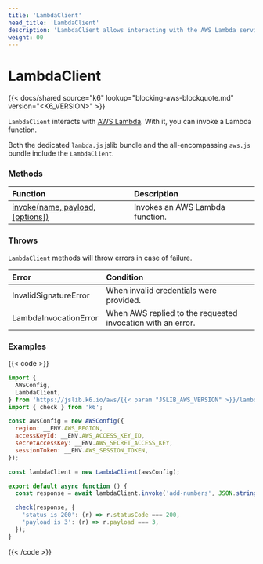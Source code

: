 ```yaml
---
title: 'LambdaClient'
head_title: 'LambdaClient'
description: 'LambdaClient allows interacting with the AWS Lambda service'
weight: 00
---
```


# LambdaClient

{{< docs/shared source="k6" lookup="blocking-aws-blockquote.md" version="<K6_VERSION>" >}}

`LambdaClient` interacts with [AWS Lambda](https://aws.amazon.com/lambda/). With it, you can invoke a Lambda function.

Both the dedicated `lambda.js` jslib bundle and the all-encompassing `aws.js` bundle include the `LambdaClient`.

### Methods

| Function                                                                                                                  | Description                     |
| :------------------------------------------------------------------------------------------------------------------------ | :------------------------------ |
| [invoke(name, payload, [options])](https://grafana.com/docs/k6/<K6_VERSION>/javascript-api/jslib/aws/lambdaclient/invoke) | Invokes an AWS Lambda function. |

### Throws

`LambdaClient` methods will throw errors in case of failure.

| Error                 | Condition                                                   |
| :-------------------- | :---------------------------------------------------------- |
| InvalidSignatureError | When invalid credentials were provided.                     |
| LambdaInvocationError | When AWS replied to the requested invocation with an error. |

### Examples

{{< code >}}

```javascript
import {
  AWSConfig,
  LambdaClient,
} from 'https://jslib.k6.io/aws/{{< param "JSLIB_AWS_VERSION" >}}/lambda.js';
import { check } from 'k6';

const awsConfig = new AWSConfig({
  region: __ENV.AWS_REGION,
  accessKeyId: __ENV.AWS_ACCESS_KEY_ID,
  secretAccessKey: __ENV.AWS_SECRET_ACCESS_KEY,
  sessionToken: __ENV.AWS_SESSION_TOKEN,
});

const lambdaClient = new LambdaClient(awsConfig);

export default async function () {
  const response = await lambdaClient.invoke('add-numbers', JSON.stringify({ x: 1, y: 2 }));

  check(response, {
    'status is 200': (r) => r.statusCode === 200,
    'payload is 3': (r) => r.payload === 3,
  });
}
```

{{< /code >}}

